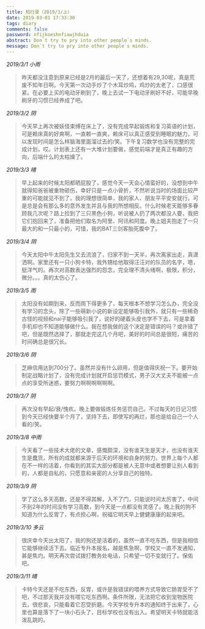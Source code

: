 ```yaml
---
title: 知行录（2019/3/上）
date: 2019-03-01 17:33:30
tags: diary
comments: false
password: nfijkoeshnfiawjhduia
abstract: Don`t try to pry into other people`s minds.
message: Don`t try to pry into other people`s minds.
---
```


*2019/3/1 小雨*
> 昨天都没注意到原来已经是2月的最后一天了，还想着有29,30呢，真是荒废不知年日啊。今天第一次动手炒了个木耳炒鸡，鸡炒的太老了，口感很紧。在必要上买的电动牙刷到了，晚上去试一下电动牙刷好不好，可能早晚刷牙的习惯已经养成了吧。

*2019/3/2 阴*

> 今天早上再次被妖怪束缚在床上了，没有完成早起锻炼和复习英语的计划，可是赖床真的好爽啊，一直赖一直爽，赖床可以真正感受到睡眠的魅力，可以发现时间是怎么样脑海里面溜过去的/笑。下午复习数学也没有完整的完成计划，哎。计划表上还有一大堆计划要做，感觉前端才是真正有趣的方向，后端什么的太枯燥了。

*2019/3/3 晴*

> 早上起来的时候太阳都晒屁股了，感觉今天一天会心情蛮好的，没想到中午就得知爸爸被重物砸伤，幸好只是一点小骨折，不然听说当时的场面比较严重的可能就见不到了。我的理想很简单，我的家人、朋友平平安安就行。可是总是会有那么多的意外发生并且与我的所想相反。什么时候老天能够多眷顾我几次呢？路上捡到了三只黑色小狗，听说被人扔了两次都没人要，我把它们抱回来了，准备把他们取名为阿里、阿讯和阿度。晚上姐夫抱走了一只最大的和一只最小的，可惜，我的BAT三剑客胎死腹中了。

*2019/3/4 阴*

> 今天太阳中午太阳先生又去流浪了，归家不到一天半，再次离家出走，真潇洒啊。家里还有一只小狗卡特，我外甥给他取得汪汪对的队员的名字，嗯，挺洋气的。再次对高数表达强烈的怨念，完全理不清头绪啊，极限，积分，微分。。。真的太伤心了。

*2019/3/5 雨*

> 太阳没有如期到来，反而雨下得更多了，每天根本不想学习怎么办，完全没有学习的念头，除了一些萌新小说的新设定能够吸引我外，就只有一些稀奇古怪的视频和nai子能够吸引我了，说好的硬着头皮也学不下去，可是拿着手机却也不知道能够做什么。我在想我做的这个决定是错误的吗？或许错了吧，但是既然选择了，那就走完这几个月吧，美好的时间总是很短，痛苦的时间确总是很冗长。

*2019/3/6 阴*

> 芝麻信用达到700分了。虽然并没有什么卵用，但是值得庆祝一下。要开始制定战略计划了，没有完成计划就开启惩罚模式，男子汉大丈夫不能被一点点的享受所迷惑，要努力啊啊啊啊啊啊。

*2019/3/7 阴*

> 再次没有早起/衰/愧疚。晚上要做锻炼任务惩罚自己。不过每天的日记习惯到今天已经快要半个月了，坚持下去，即使写的再烂，那也是给自己一个人看的/笑。

*2019/3/8 中雨*

> 今天看了一些技术大佬的文章，感慨颇深，没有谁天生是天才，也没有谁天生是蠢货。所有的成就都来源于后天的环境和自身的努力。世界上每个人都在不一样的活着，你看到的其实大部分都是被人无意中或者想要让别人看到的，人都是自私的，只愿意和亲密的人分享自己的独特。

*2019/3/9 阴*

> 学了这么多天高数，还是不得其解，入不了门，只能说时间太厉害了，中间不到2年的时间没有学习高数，到今天是一点都没有灵感了。晚上我的狗不知道为什么反胃了，有点担心啊，祝福它明天早上健健康康的起来吧。

*2019/3/10 多云*

> 很庆幸今天出太阳了，我的狗还是活着的，虽然一直不吃东西，但是我相信它能够继续活下去。临近专升本报名，越是焦急啊，学校又一直不发通知，甚是焦灼。明天再次尝试拨打教务处电话，只希望一切不变就行了。保佑吧。

*2019/3/11 晴*

> 卡特今天还是不吃东西，反胃，或许是我错误的喂养方式导致它肠胃受不了吧，不过那天我并没有喂它吃东西啊。条件所限，无法把它收到宠物医院去，很悲哀，只能看着它忍受折磨。今天学校专升本的通知终于出来了，心里也算是落下了一块小石头了，目标学校也没有出入。希望明天卡特就能活泼乱跳的。